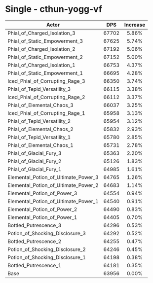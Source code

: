 # Single - cthun-yogg-vf
| Actor | DPS | Increase |
|---|:---:|:---:|
|Phial_of_Charged_Isolation_3|67702|5.86%|
|Phial_of_Static_Empowerment_3|67625|5.74%|
|Phial_of_Charged_Isolation_2|67192|5.06%|
|Phial_of_Static_Empowerment_2|67152|5.00%|
|Phial_of_Charged_Isolation_1|66753|4.37%|
|Phial_of_Static_Empowerment_1|66695|4.28%|
|Iced_Phial_of_Corrupting_Rage_3|66350|3.74%|
|Phial_of_Tepid_Versatility_3|66115|3.38%|
|Iced_Phial_of_Corrupting_Rage_2|66112|3.37%|
|Phial_of_Elemental_Chaos_3|66037|3.25%|
|Iced_Phial_of_Corrupting_Rage_1|65958|3.13%|
|Phial_of_Tepid_Versatility_2|65954|3.12%|
|Phial_of_Elemental_Chaos_2|65832|2.93%|
|Phial_of_Tepid_Versatility_1|65780|2.85%|
|Phial_of_Elemental_Chaos_1|65731|2.78%|
|Phial_of_Glacial_Fury_3|65363|2.20%|
|Phial_of_Glacial_Fury_2|65126|1.83%|
|Phial_of_Glacial_Fury_1|64985|1.61%|
|Elemental_Potion_of_Ultimate_Power_3|64765|1.26%|
|Elemental_Potion_of_Ultimate_Power_2|64683|1.14%|
|Elemental_Potion_of_Power_3|64554|0.94%|
|Elemental_Potion_of_Ultimate_Power_1|64540|0.91%|
|Elemental_Potion_of_Power_2|64490|0.83%|
|Elemental_Potion_of_Power_1|64405|0.70%|
|Bottled_Putrescence_3|64296|0.53%|
|Potion_of_Shocking_Disclosure_3|64292|0.52%|
|Bottled_Putrescence_2|64255|0.47%|
|Potion_of_Shocking_Disclosure_2|64246|0.45%|
|Potion_of_Shocking_Disclosure_1|64198|0.38%|
|Bottled_Putrescence_1|64181|0.35%|
|Base|63956|0.00%|
